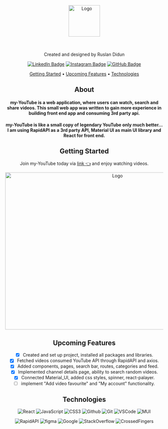<div align = "center">
</br>
</br>
      
 <a>[<img src="https://i.imgur.com/3PlINMu.png" alt="Logo" width="100" height="100">](https://ruslandidun91.github.io/my-youtube/)
 </a>
 
</br>
</br>
  
<div id="description" align="center">
 Created and designed by Ruslan Didun

[![LinkedIn Badge](https://img.shields.io/badge/-RuslanDidun-blue?style=flat&logo=Linkedin&logoColor=black)](https://www.linkedin.com/in/ruslan-didun/)
[![Instagram Badge](https://img.shields.io/badge/-wanderlust_unlimited-skyblue?style=flat&logo=Instagram&logoColor=black)](https://www.instagram.com/wanderlust_unlimited_/)
[![GitHub Badge](https://img.shields.io/badge/-RuslanDidun-junglegreen?style=flat&logo=GitHub&logoColor=black)](https://github.com/RuslanDidun)

<p align="center">
  <a href="#getting-started">Getting Started</a> •
  <a href="#upcoming-features">Upcoming Features</a> •
  <a href="#technologies">Technologies</a> 
</p>

## About

#### my-YouTube is a web application, where users can watch, search and share videos. This small web app was written to gain more experience in building front end app and consuming 3rd party api.

#### my-YouTube is like a small copy of legendary YouTube only much better... I am using RapidAPI  as a 3rd party API, Material UI as main UI library and React for front end.

## Getting Started
Join my-YouTube today via [link 👈](https://ruslandidun91.github.io/my-youtube/) 
and enjoy watching videos. 

<img src="https://i.imgur.com/pgKBvwQ.png" alt="Logo" width="700" height="500">

## Upcoming Features

- [x] Created and set up project, installed all packages and libraries.
- [x] Fetched videos consumed YouTube API through RapidAPI and axios.
- [x] Added components, pages, search bar, routes, categories and feed. 
- [x] Implemented channel details page, ability to search random videos.
- [x] Connected Material_UI, added css styles, spinner, react-palayer.
- [ ] implement "Add video favourite" and "My account" functionality. 

## Technologies  
![React](https://img.shields.io/badge/-React-05122A?style=flat&logo=React)
![JavaScript](https://img.shields.io/badge/-JavaScript-05122A?style=flat&logo=javascript)
![CSS3](https://img.shields.io/badge/-CSS-05122A?style=flat&logo=css3)
![Github](https://img.shields.io/badge/-GitHub-05122A?style=flat&logo=github)
![Git](https://img.shields.io/badge/-Git-05122A?style=flat&logo=git)
![VSCode](https://img.shields.io/badge/-VS_Code-05122A?style=flat&logo=visualstudio)
![MUI](https://img.shields.io/badge/-MUI-05122A?style=flat&logo=MUI)

![RapidAPI](https://img.shields.io/badge/-RapidAPI-05122A?style=flat&logo=RapidAPI)
![figma](https://img.shields.io/badge/-Figma-05122A?style=flat&logo=Figma)
![Google](https://img.shields.io/badge/-Google-05122A?style=flat&logo=Google)
![StackOverflow](https://img.shields.io/badge/-StackOverflow-05122A?style=flat&logo=StackOverflow)
![CrossedFingers](https://img.shields.io/badge/-CrossedFingers-05122A?style=flat&logo=CrossedFingers)
